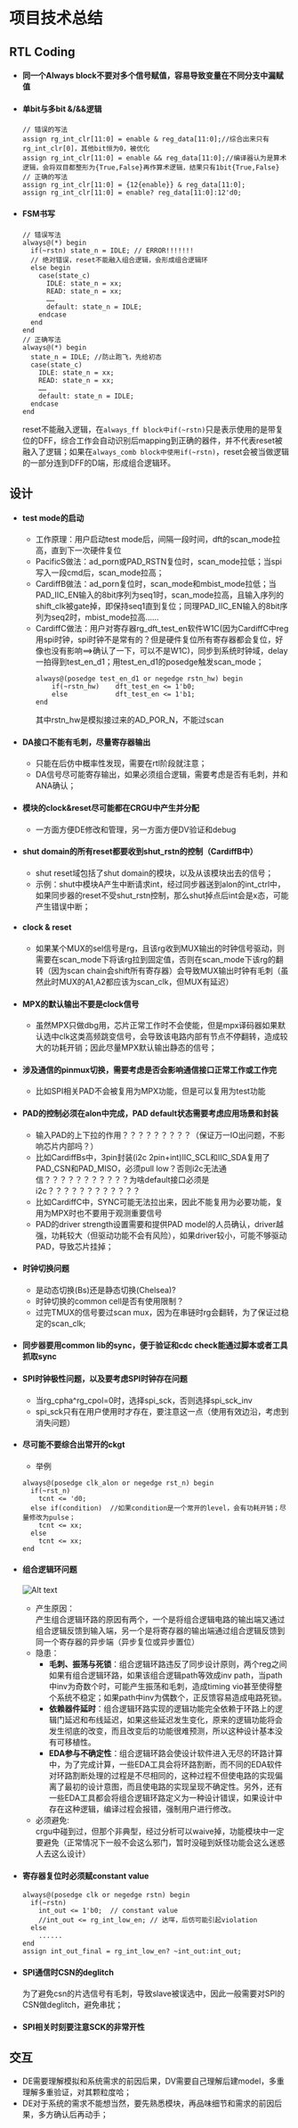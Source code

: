 # 项目技术总结 #
## RTL Coding
- #### 同一个Always block不要对多个信号赋值，容易导致变量在不同分支中漏赋值
- #### 单bit与多bit &/&&逻辑
  ```
  // 错误的写法
  assign rg_int_clr[11:0] = enable & reg_data[11:0];//综合出来只有rg_int_clr[0]，其他bit恒为0，被优化
  assign rg_int_clr[11:0] = enable && reg_data[11:0];//编译器认为是算术逻辑，会将双目都整形为{True,False}再作算术逻辑，结果只有1bit{True,False}
  // 正确的写法
  assign rg_int_clr[11:0] = {12{enable}} & reg_data[11:0];
  assign rg_int_clr[11:0] = enable? reg_data[11:0]:12'd0;
  ```
- #### FSM书写
  ```
  // 错误写法
  always@(*) begin
    if(~rstn) state_n = IDLE; // ERROR!!!!!!!
    // 绝对错误，reset不能融入组合逻辑，会形成组合逻辑环
    else begin
      case(state_c) 
        IDLE: state_n = xx;
        READ: state_n = xx;
        ……
        default: state_n = IDLE;
      endcase
    end
  end
  // 正确写法
  always@(*) begin
    state_n = IDLE; //防止跑飞，先给初态
    case(state_c) 
      IDLE: state_n = xx;
      READ: state_n = xx;
      ……
      default: state_n = IDLE;
    endcase
  end
  ```
  reset不能融入逻辑，在```always_ff block中if(~rstn)```只是表示使用的是带复位的DFF，综合工作会自动识别后mapping到正确的器件，并不代表reset被融入了逻辑；如果在```always_comb block中使用if(~rstn)```，reset会被当做逻辑的一部分连到DFF的D端，形成组合逻辑环。
## 设计
- #### test mode的启动
  - 工作原理：用户启动test mode后，间隔一段时间，dft的scan_mode拉高，直到下一次硬件复位
  - PacificS做法：ad_porn或PAD_RSTN复位时，scan_mode拉低；当spi写入一段cmd后，scan_mode拉高；
  - CardiffB做法：ad_porn复位时，scan_mode和mbist_mode拉低；当PAD_IIC_EN输入的8bit序列为seq1时，scan_mode拉高，且输入序列的shift_clk被gate掉，即保持seq1直到复位；同理PAD_IIC_EN输入的8bit序列为seq2时，mbist_mode拉高……
  - CardiffC做法：用户对寄存器rg_dft_test_en软件W1C(因为CardiffC中reg用spi时钟，spi时钟不是常有的？但是硬件复位所有寄存器都会复位，好像也没有影响==>确认了一下，可以不是W1C)，同步到系统时钟域，delay一拍得到test_en_d1；用test_en_d1的posedge触发scan_mode；
    ```
    always@(posedge test_en_d1 or negedge rstn_hw) begin
        if(~rstn_hw)    dft_test_en <= 1'b0;
        else            dft_test_en <= 1'b1;
    end
    ```
    其中rstn_hw是模拟接过来的AD_POR_N，不能过scan
- #### DA接口不能有毛刺，尽量寄存器输出
  - 只能在后仿中概率性发现，需要在rtl阶段就注意；
  - DA信号尽可能寄存输出，如果必须组合逻辑，需要考虑是否有毛刺，并和ANA确认；
- #### 模块的clock&reset尽可能都在CRGU中产生并分配
  - 一方面方便DE修改和管理，另一方面方便DV验证和debug
- #### shut domain的所有reset都要收到shut_rstn的控制（CardiffB中）
  - shut reset域包括了shut domain的模块，以及从该模块出去的信号；
  - 示例：shut中模块A产生中断请求int，经过同步器送到alon的int_ctrl中，如果同步器的reset不受shut_rstn控制，那么shut掉点后int会是x态，可能产生错误中断；
- #### clock & reset
  - 如果某个MUX的sel信号是rg，且该rg收到MUX输出的时钟信号驱动，则需要在scan_mode下将该rg拉到固定值，否则在scan_mode下该rg的翻转（因为scan chain会shift所有寄存器）会导致MUX输出时钟有毛刺（虽然此时MUX的A1,A2都应该为scan_clk，但MUX有延迟）
- #### MPX的默认输出不要是clock信号
  - 虽然MPX只做dbg用，芯片正常工作时不会使能，但是mpx译码器如果默认选中clk这类高频跳变信号，会导致该电路内部有节点不停翻转，造成较大的功耗开销；因此尽量MPX默认输出静态的信号；
- #### 涉及通信的pinmux切换，需要考虑是否会影响通信接口正常工作或工作完
  - 比如SPI相关PAD不会被复用为MPX功能，但是可以复用为test功能
- #### PAD的控制必须在alon中完成，PAD default状态需要考虑应用场景和封装
  - 输入PAD的上下拉的作用？？？？？？？？？（保证万一IO出问题，不影响芯片内部吗？）
  - 比如CardiffBs中，3pin封装(i2c 2pin+int)IIC_SCL和IIC_SDA复用了PAD_CSN和PAD_MISO，必须pull low？否则i2c无法通信？？？？？？？？？？？为啥default接口必须是i2c？？？？？？？？？？？？
  - 比如CardiffC中，SYNC可能无法拉出来，因此不能复用为必要功能，复用为MPX时也不要用于观测重要信号
  - PAD的driver strength设置需要和提供PAD model的人员确认，driver越强，功耗较大（但驱动功能不会有风险），如果driver较小，可能不够驱动PAD，导致芯片挂掉；
- #### 时钟切换问题
  - 是动态切换(Bs)还是静态切换(Chelsea)?
  - 时钟切换的common cell是否有使用限制？
  - 过完TMUX的信号要过scan mux，因为在串链时rg会翻转，为了保证过稳定的scan_clk;
- #### 同步器要用common lib的sync，便于验证和cdc check能通过脚本或者工具抓取sync
- #### SPI时钟极性问题，以及要考虑SPI时钟存在问题
  - 当rg_cpha^rg_cpol=0时，选择spi_sck，否则选择spi_sck_inv
  - spi_sck只有在用户使用时才存在，要注意这一点（使用有效边沿，考虑到消失问题）
- #### 尽可能不要综合出常开的ckgt
  - 举例
  ```
  always@(posedge clk_alon or negedge rst_n) begin
    if(~rst_n)  
      tcnt <= 'd0;
    else if(condition)  //如果condition是一个常开的level，会有功耗开销；尽量修改为pulse；
      tcnt <= xx;
    else 
      tcnt <= xx;
  end
  ```
- #### 组合逻辑环问题
  ![Alt text](image.png)
  - 产生原因：<br>产生组合逻辑环路的原因有两个，一个是将组合逻辑电路的输出端又通过组合逻辑反馈到输入端，另一个是将寄存器的输出端通过组合逻辑反馈到同一个寄存器的异步端（异步复位或异步置位）
  - 隐患：<br>
    - **毛刺、振荡与死锁**：组合逻辑环路违反了同步设计原则，两个reg之间如果有组合逻辑环路，如果该组合逻辑path等效成inv path，当path中inv为奇数个时，可能产生振荡和毛刺，造成timing vio甚至使得整个系统不稳定；如果path中inv为偶数个，正反馈容易造成电路死锁。
    - **依赖器件延时**：组合逻辑环路实现的逻辑功能完全依赖于环路上的逻辑门延迟和布线延迟，如果这些延迟发生变化，原来的逻辑功能将会发生彻底的改变，而且改变后的功能很难预测，所以这种设计基本没有可移植性。
    - **EDA参与不确定性**：组合逻辑环路会使设计软件进入无尽的环路计算中，为了完成计算，一些EDA工具会将环路割断，而不同的EDA软件对环路割断处理的过程是不尽相同的，这种过程不但使电路的实现偏离了最初的设计意图，而且使电路的实现呈现不确定性。另外，还有一些EDA工具都会将组合逻辑环路定义为一种设计错误，如果设计中存在这种逻辑，编译过程会报错，强制用户进行修改。
  - 必须避免:<br>crgu中碰到过，但那个非典型，经过分析可以waive掉，功能模块中一定要避免（正常情况下一般不会这么邪门，暂时没碰到妖怪功能会这么迷惑人去这么设计）

- #### 寄存器复位时必须赋constant value
  ```
  always@(posedge clk or negedge rstn) begin
    if(~rstn) 
      int_out <= 1'b0;  // constant value
      //int_out <= rg_int_low_en; // 达咩，后仿可能引起violation
    else
      ......
  end
  assign int_out_final = rg_int_low_en? ~int_out:int_out;
  ```
- #### SPI通信时CSN的deglitch
  为了避免csn的片选信号有毛刺，导致slave被误选中，因此一般需要对SPI的CSN做deglitch，避免串扰；
- #### SPI相关时刻要注意SCK的非常开性

## 交互
- DE需要理解模拟和系统需求的前因后果，DV需要自己理解后建model，多重理解多重验证，对其颗粒度哈；
- DE对于系统的需求不能想当然，要先熟悉模块，再品味细节和需求的前因后果，多方确认后再动手；